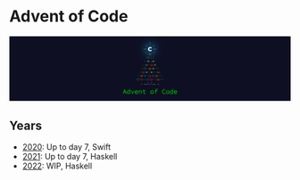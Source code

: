 # Advent of Code

[![Advent of Code Banner](./advent-of-code.jpg)](https://adventofcode.com/)

## Years

* [2020](./2020/): Up to day 7, Swift
* [2021](./2021/): Up to day 7, Haskell
* [2022](./2022/): WIP, Haskell
